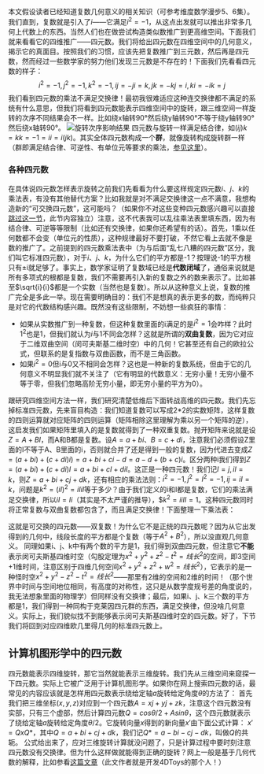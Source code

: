 本文假设读者已经知道复数几何意义的相关知识（可参考维度数学漫步5、6集）。
我们直到，复数就是引入了$i$——它满足$i^2=-1$，从这点出发就可以推出非常多几何上代数上的东西。当然人们也在做尝试构造类似数推广到更高维空间。下面我们就来看看它的四维推广——四元数。我们将给出四元数在四维空间中的几何意义，揭示它的真面目。按照我们的习惯，应该先把复数推广到三元数，然后再是四元数，然而经过一些数学家的努力他们发现三元数是不存在的！下面我们先看看四元数的样子：
$$i^2=-1, j^2=-1, k^2=-1, ij=-ji=k, jk=-kj=i, ki=-ik=j$$
我们看到四元数的乘法不满足交换律！最初我很难适应这种连交换律都不满足的系统有什么意思，但我们将看到四元数能表示四维空间中的旋转，跟三维空间一样旋转的次序不同结果会不一样。比如绕x轴转90°然后绕y轴转90°不等于绕y轴转90°然后绕x轴转90°。
![旋转次序影响结果]()
四元数与旋转一样满足结合律，如$(ij)k=kk=-1=ii=i(jk)$。其实全体四元数构成一个**群**，就像旋转构成旋转群一样（群即满足结合律、可逆性、有单位元等要求的乘法，[参见这里]()）。
### 各种四元数
在具体说四元数怎样表示旋转之前我们先看看为什么要这样规定四元数$i$、$j$、$k$的乘法表，有没有其他替代方案？比如我就是对不满足交换律这一点不满意，我想构造新的“可交换四元数”，这可能吗？（如果你不对这些变种四元数感兴趣可以直接[跳过这一节]()，此节内容独立）注意，这不代表我可以乱往乘法表里填东西，因为有结合律、可逆等等限制（比如还有交换律，如果你还希望有的话）。首先，1乘以任何数都不会变（单位元的性质），这种规律最好不要打破，不然它看上去就不像是数的推广了。之前提到的四元数乘法表中（为与后面“乱七八糟的四元数”区分，我们叫它标准四元数），对于$i$、$j$、$k$，为什么它们的平方都是-1？按理说-1的平方根只有±i就足够了。事实上，数学家证明了复数域已经是**代数闭域**了，通俗来说就是所有多项式的根都是复数，我们不需要再引入新的复数之外的数来表示了。比如甚至$\sqrt{i}{i}$都是一个实数（当然也是复数）。所以从这种意义上说，复数的推广完全是多此一举。现在需要明确目的：我们不是想真的表示更多的数，而纯粹只是对它的代数结构感兴趣。既然没有这些限制，不妨想一些疯狂的事情：
- 如果从实数推广到一种复数，但这种复数里面的i满足的是$i^2=1$会咋样？此时$1^2$也是1，但我们就认为$i$与1不同会怎样？这就是所谓的**双曲复数**，因为它对应于二维双曲空间（闵可夫斯基二维时空）中的几何！它甚至还有自己的欧拉公式，但联系的是复指数与双曲函数，而不是三角函数。
- 如果$i^2=0$但i与0又不相同会怎样？这也是一种新的复数系统，但由于它的几何意义不明显我们就不关注了（它有明显的代数意义：无穷小量！无穷小量不等于零，但我们忽略高阶无穷小量，即无穷小量的平方为0）。

跟研究四维空间方法一样，我们研究清楚低维后下面转战高维的四元数。我们先忘掉标准四元数，先来盲目构造：我们知道复数可以写成2*2的实数矩阵，这样复数的四则运算就对应矩阵的四则运算（矩阵相除这里理解为乘以另一个矩阵的逆），这启发我们如果矩阵里填入的是复数就得到了一种双重复数。抛开矩阵来说就是设$Z = A + B I$，而A和B都是复数。设$A=a+bi$、$B=c+di$，注意我们必须假设Z里面的I不等于A、B里面的i，否则就合并了还是得到一般的复数，因为代进去变成$Z = (a+bi) + (c+di)i) = a + bi + ci -d = a-d + (b+c)i$。区分两种i我们得到$Z = (a+bi) + (c+di)I = a+bi+cI+diI$。这正是一种四元数！我们记$I=j, iI=k$，则$Z = a+bi+cj+dk$，还有相应的乘法法则：$i^2=-1, j^2=I^2=-1, ij=iI=k$，问题是$k^2=(iI)^2=iIiI$等于多少？由于我们定义的i和I都是复数，它们的乘法满足交换律，所以$iI=Ii$（其实是不太严谨的推导），$$k^2=iiII=1$。这种四元数同时将正常复数与双曲复数都包含了，而且满足交换律！下面整理一下乘法表：

这就是可交换的四元数——双复数！为什么它不是正统的四元数呢？因为从它出发得到的几何中，线段长度的平方都是个复数（等于$A^2+B^2$），所以没直观几何意义。
同理如果i、j、k中有两个数的平方是1，我们得到双曲四元数，但注意它**不能**表示闵可夫斯基四维时空（勾股定理为$x^2+y^2+z^2-t^2=线长^2$的空间，即3空间+1维时间，注意区别于四维几何空间$x^2+y^2+z^2+w^2=线长^2$），它表示的是一种怪时空$x^2+y^2-z^2-t^2=线长^2$——那里有2维的空间和2维的时间！（那个世界中时间与空间地位相同，有高度的对称性，这只是从数学度规号差的角度说的，我无法想象里面的物理学）但同样没有交换律；最后，如果i、j、k三个数的平方都是1，我们得到一种同构于克莱因四元群的东西，满足交换律，但没啥几何意义。实际上，我们貌似找不到能够表示闵可夫斯基四维时空的四元数。好了，下节我们将回到对应四维欧几里得几何的标准四元数上。
## 计算机图形学中的四元数 
四元数能表示四维旋转，那它当然就能表示三维旋转。我们先从三维空间来窥探一下四元数。实际上它被广泛用于计算机图形学。如果你在网上搜索四元数的话，最常见的内容应该就是怎样用四元数表示绕给定轴$a$旋转给定角度$\theta$的方法了：
首先我们把三维坐标$(x,y,z)$对应到一个四元数$A=xj+yj+zk$，注意这个四元数没有实部，只有三个虚部，然后计算四元数$Q=cos\theta/2 + A sin\theta$，这个四元数就表示了绕给定轴$a$旋转给定角度$\theta/2$。它旋转向量$x$得到的新向量$x'$由下面公式计算：
$x'=QxQ*$，其中$Q=a+bi+cj+dk$，我们记$Q*=a-bi-cj-dk$，叫做$Q$的共轭。
公式给出来了，应对三维旋转计算就没问题了，只是计算过程中要时刻注意四元数没有交换律。但为什么这样做就能得到正确的旋转？网上一般是基于几何代数的解释，比如参看[这篇文章]()（此文作者就是开发4DToys的那个人！）
